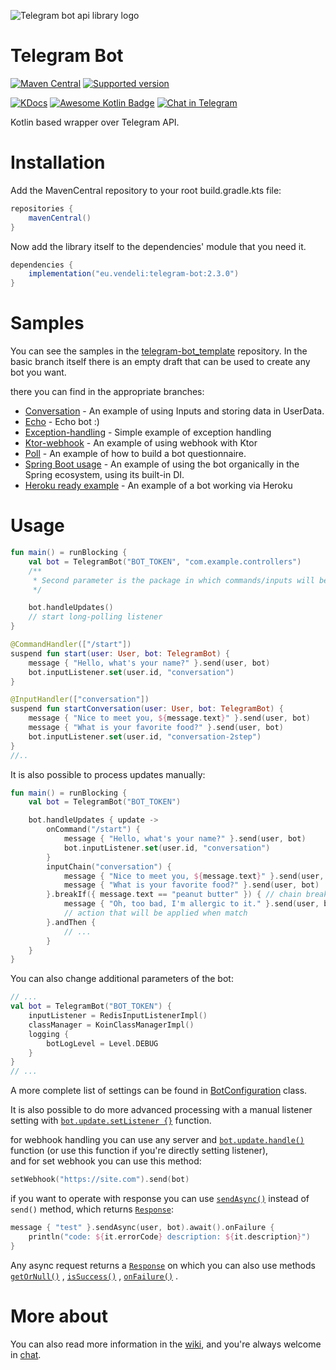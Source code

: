 ![Telegram bot api library logo](https://user-images.githubusercontent.com/3987067/180802441-966bb058-919b-4e1c-82c1-2b210cc9a94e.png)

# Telegram Bot

[![Maven Central](https://maven-badges.herokuapp.com/maven-central/eu.vendeli/telegram-bot/badge.svg)](https://maven-badges.herokuapp.com/maven-central/eu.vendeli/telegram-bot)
[![Supported version](https://img.shields.io/badge/Bot%20API-6.3-blue)](https://core.telegram.org/bots/api-changelog#november-5-2022)

[![KDocs](https://img.shields.io/static/v1?label=Dokka&message=KDocs&color=blue&logo=kotlin)](https://vendelieu.github.io/telegram-bot/)
[![Awesome Kotlin Badge](https://kotlin.link/awesome-kotlin.svg)](https://github.com/KotlinBy/awesome-kotlin) [![Chat in Telegram](https://img.shields.io/static/v1?label=Telegram&message=Chat&color=blue&logo=telegram)](https://t.me/vennyTgBotAPI)

Kotlin based wrapper over Telegram API.

# Installation

Add the MavenCentral repository to your root build.gradle.kts file:

```gradle
repositories {
    mavenCentral()
}
```

Now add the library itself to the dependencies' module that you need it.

```gradle
dependencies {
    implementation("eu.vendeli:telegram-bot:2.3.0")
}
```

# Samples

You can see the samples in the [telegram-bot_template](https://github.com/vendelieu/telegram-bot_template) repository.
In the basic branch itself there is an empty draft that can be used to create any bot you want.

there you can find in the appropriate branches:

- [Conversation](https://github.com/vendelieu/telegram-bot_template/tree/conversation) - An example of using Inputs and
  storing data in UserData.
- [Echo](https://github.com/vendelieu/telegram-bot_template/tree/echo) - Echo bot :)
- [Exception-handling](https://github.com/vendelieu/telegram-bot_template/tree/exception-handling) - Simple example of
  exception handling
- [Ktor-webhook](https://github.com/vendelieu/telegram-bot_template/tree/ktor-webhook) - An example of using webhook
  with Ktor
- [Poll](https://github.com/vendelieu/telegram-bot_template/tree/poll) - An example of how to build a bot questionnaire.
- [Spring Boot usage](https://github.com/vendelieu/telegram-bot_template/tree/spring-bot) - An example of using the bot
  organically in the Spring ecosystem, using its built-in DI.
- [Heroku ready example](https://github.com/vendelieu/telegram-bot_template/tree/heroku) - An example of a bot working
  via Heroku

# Usage

```kotlin
fun main() = runBlocking {
    val bot = TelegramBot("BOT_TOKEN", "com.example.controllers")
    /**
     * Second parameter is the package in which commands/inputs will be searched.
     */

    bot.handleUpdates()
    // start long-polling listener
}

@CommandHandler(["/start"])
suspend fun start(user: User, bot: TelegramBot) {
    message { "Hello, what's your name?" }.send(user, bot)
    bot.inputListener.set(user.id, "conversation")
}

@InputHandler(["conversation"])
suspend fun startConversation(user: User, bot: TelegramBot) {
    message { "Nice to meet you, ${message.text}" }.send(user, bot)
    message { "What is your favorite food?" }.send(user, bot)
    bot.inputListener.set(user.id, "conversation-2step")
}
//..
```

It is also possible to process updates manually:

```kotlin
fun main() = runBlocking {
    val bot = TelegramBot("BOT_TOKEN")

    bot.handleUpdates { update ->
        onCommand("/start") {
            message { "Hello, what's your name?" }.send(user, bot)
            bot.inputListener.set(user.id, "conversation")
        }
        inputChain("conversation") {
            message { "Nice to meet you, ${message.text}" }.send(user, bot)
            message { "What is your favorite food?" }.send(user, bot)
        }.breakIf({ message.text == "peanut butter" }) { // chain break condition
            message { "Oh, too bad, I'm allergic to it." }.send(user, bot)
            // action that will be applied when match
        }.andThen {
            // ...
        }
    }
}
```

You can also change additional parameters of the bot:

```kotlin
// ...
val bot = TelegramBot("BOT_TOKEN") {
    inputListener = RedisInputListenerImpl()
    classManager = KoinClassManagerImpl()
    logging {
        botLogLevel = Level.DEBUG
    }
}
// ...
```

A more complete list of settings can be found
in [BotConfiguration](https://vendelieu.github.io/telegram-bot/-telegram%20-bot/eu.vendeli.tgbot.types.internal/-bot-configuration/index.html)
class.

It is also possible to do more advanced processing with a manual listener setting
with [`bot.update.setListener {}`](https://vendelieu.github.io/telegram-bot/-telegram%20-bot/eu.vendeli.tgbot.core/-telegram-update-handler/set-listener.html)
function.

for webhook handling you can use any server
and [`bot.update.handle()`](https://vendelieu.github.io/telegram-bot/-telegram%20-bot/eu.vendeli.tgbot.core/-telegram-update-handler/handle.html)
function (or use this function if you're directly setting listener), \
and for set webhook you can use this method:

```kotlin
setWebhook("https://site.com").send(bot)
```

if you want to operate with response you can
use [`sendAsync()`](https://vendelieu.github.io/telegram-bot/-telegram%20-bot/eu.vendeli.tgbot.interfaces/send-async.html)
instead of `send()` method, which
returns [`Response`](https://vendelieu.github.io/telegram-bot/-telegram%20-bot/eu.vendeli.tgbot.types.internal/-response/index.html):

```kotlin
message { "test" }.sendAsync(user, bot).await().onFailure {
    println("code: ${it.errorCode} description: ${it.description}")
}
```

Any async request returns
a [`Response`](https://vendelieu.github.io/telegram-bot/-telegram%20-bot/eu.vendeli.tgbot.types.internal/-response/index.html)
on which you can also use
methods [`getOrNull()`](https://vendelieu.github.io/telegram-bot/-telegram%20-bot/eu.vendeli.tgbot.types.internal/get-or-null.html)
, [`isSuccess()`](https://vendelieu.github.io/telegram-bot/-telegram%20-bot/eu.vendeli.tgbot.types.internal/is-success.html)
, [`onFailure()`](https://vendelieu.github.io/telegram-bot/-telegram%20-bot/eu.vendeli.tgbot.types.internal/on-failure.html)
.

# More about

You can also read more information in the [wiki](https://github.com/vendelieu/telegram-bot/wiki), and you're always
welcome in [chat](https://t.me/vennyTgBotAPI).
